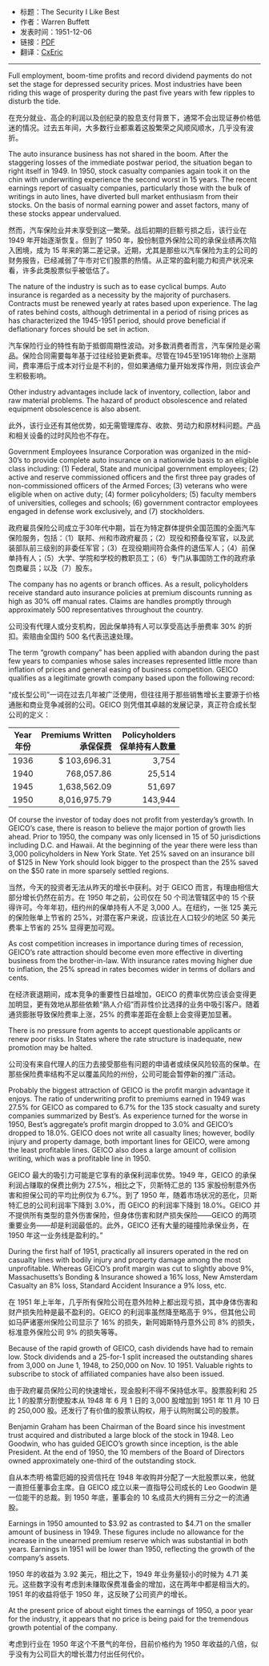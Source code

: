 - 标题：The Security I Like Best
- 作者：Warren Buffett
- 发表时间：1951-12-06
- 链接：[PDF](https://www.grahamanddoddsville.net/wordpress/Files/Gurus/Warren%20Buffett/The%20Security%20I%20Like%20Best.pdf)
- 翻译：[CxEric](https://mp.weixin.qq.com/s/7BibRF83NR4ubztU4SoEKA)

---

Full employment, boom-time profits and record dividend payments do not set the stage for depressed security prices. Most industries have been riding this wage of prosperity during the past five years with few ripples to disturb the tide.

在充分就业、高企的利润以及创纪录的股息支付背景下，通常不会出现证券价格低迷的情况。过去五年间，大多数行业都乘着这股繁荣之风顺风顺水，几乎没有波折。

The auto insurance business has not shared in the boom. After the staggering losses of the immediate postwar period, the situation began to right itself in 1949. In 1950, stock casualty companies again took it on the chin with underwriting experience the second worst in 15 years. The recent earnings report of casualty companies, particularly those with the bulk of writings in auto lines, have diverted bull market enthusiasm from their stocks. On the basis of normal earning power and asset factors, many of these stocks appear undervalued.

然而，汽车保险业并未享受到这一繁荣。战后初期的巨额亏损之后，该行业在 1949 年开始逐渐恢复。但到了 1950 年，股份制意外保险公司的承保业绩再次陷入困境，成为 15 年来的第二差记录。近期，尤其是那些以汽车保险为主的公司的财务报告，已经减弱了牛市对它们股票的热情。从正常的盈利能力和资产状况来看，许多此类股票似乎被低估了。

The nature of the industry is such as to ease cyclical bumps. Auto insurance is regarded as a necessity by the majority of purchasers. Contracts must be renewed yearly at rates based upon experience. The lag of rates behind costs, although detrimental in a period of rising prices as has characterized the 1945-1951 period, should prove beneficial if deflationary forces should be set in action.

汽车保险行业的特性有助于抵御周期性波动。对多数消费者而言，汽车保险是必需品。保险合同需要每年基于过往经验更新费率。尽管在1945至1951年物价上涨期间，费率滞后于成本对行业是不利的，但如果通缩力量开始发挥作用，则应该会产生积极影响。

Other industry advantages include lack of inventory, collection, labor and raw material problems. The hazard of product obsolescence and related equipment obsolescence is also absent.

此外，该行业还有其他优势，如无需管理库存、收款、劳动力和原材料问题。产品和相关设备的过时风险也不存在。

Government Employees Insurance Corporation was organized in the mid-30’s to provide complete auto insurance on a nationwide basis to an eligible class including: (1) Federal, State and municipal government employees; (2) active and reserve commissioned officers and the first three pay grades of non-commissioned officers of the Armed Forces; (3) veterans who were eligible when on active duty; (4) former policyholders; (5) faculty members of universities, colleges and schools; (6) government contractor employees engaged in defense work exclusively, and (7) stockholders.  

政府雇员保险公司成立于30年代中期，旨在为特定群体提供全国范围的全面汽车保险服务，包括：（1）联邦、州和市政府雇员；（2）现役和预备役军官，以及武装部队前三级别的非委任军官；（3）在现役期间符合条件的退伍军人；（4）前保单持有人；（5）大学、学院和学校的教职员工；（6）专门从事国防工作的政府承包商雇员；以及（7）股东。

The company has no agents or branch offices. As a result, policyholders receive standard auto insurance policies at premium discounts running as high as 30% off manual rates. Claims are handles promptly through approximately 500 representatives throughout the country.  

公司没有代理人或分支机构，因此保单持有人可以享受高达手册费率 30% 的折扣。索赔由全国约 500 名代表迅速处理。

The term “growth company” has been applied with abandon during the past few years to companies whose sales increases represented little more than inflation of prices and general easing of business competition. GEICO qualifies as a legitimate growth company based upon the following record:  

“成长型公司”一词在过去几年被广泛使用，但往往用于那些销售增长主要源于价格通胀和商业竞争减弱的公司。GEICO 则凭借其卓越的发展记录，真正符合成长型公司的定义：

Year</br>年份|Premiums Written</br>承保保费|Policyholders</br>保单持有人数量
---|---:|---:
1936|\$ 103,696.31|3,754
1940|768,057.86|25,514
1945|1,638,562.09|51,697
1950|8,016,975.79|143,944

Of course the investor of today does not profit from yesterday’s growth. In GEICO’s case, there is reason to believe the major portion of growth lies ahead. Prior to 1950, the company was only licensed in 15 of 50 jurisdictions including D.C. and Hawaii. At the beginning of the year there were less than 3,000 policyholders in New York State. Yet 25% saved on an insurance bill of $125 in New York should look bigger to the prospect than the 25% saved on the $50 rate in more sparsely settled regions.  

当然，今天的投资者无法从昨天的增长中获利。对于 GEICO 而言，有理由相信大部分增长仍然在前方。在 1950 年之前，公司仅在 50 个司法管辖区中的 15 个获得许可。今年年初，纽约州的保单持有人不足 3,000 人。在纽约，一张 125 美元的保险账单上节省的 25%，对潜在客户来说，应该比在人口较少的地区 50 美元费率上节省的 25% 显得更加可观。

As cost competition increases in importance during times of recession, GEICO’s rate attraction should become even more effective in diverting business from the brother-in-law. With insurance rates moving higher due to inflation, the 25% spread in rates becomes wider in terms of dollars and cents.  

在经济衰退期间，成本竞争的重要性日益增加，GEICO 的费率优势应该会变得更加明显，更有效地从那些依赖“熟人介绍”而非性价比选择的业务中吸引客户。随着通货膨胀导致保险费率上涨，25% 的费率差距在金额上会变得更加显著。

There is no pressure from agents to accept questionable applicants or renew poor risks. In States where the rate structure is inadequate, new promotion may be halted.

公司没有来自代理人的压力去接受那些有问题的申请者或续保风险较高的保单。在那些保险费率结构不足以覆盖风险的州份，公司可能会暂停新的推广活动。

Probably the biggest attraction of GEICO is the profit margin advantage it enjoys. The ratio of underwriting profit to premiums earned in 1949 was 27.5% for GEICO as compared to 6.7% for the 135 stock casualty and surety companies summarized by Best’s. As experience turned for the worse in 1950, Best’s aggregate’s profit margin dropped to 3.0% and GEICO’s dropped to 18.0%. GEICO does not write all casualty lines; however, bodily injury and property damage, both important lines for GEICO, were among the least profitable lines. GEICO also does a large amount of collision writing, which was a profitable line in 1950.

GEICO 最大的吸引力可能是它享有的承保利润率优势。1949 年，GEICO 的承保利润占赚取的保费比例为 27.5%，相比之下，贝斯特汇总的 135 家股份制意外伤害和担保公司的平均比例仅为 6.7%。到了 1950 年，随着市场状况的恶化，贝斯特汇总的公司利润率下降到 3.0%，而 GEICO 的利润率下降到 18.0%。GEICO 并不提供所有类型的意外伤害保险，但身体伤害和财产损失保险——GEICO 的两项重要业务——却是利润最低的。此外，GEICO 还有大量的碰撞险承保业务，在 1950 年这一业务线是盈利的。”

During the first half of 1951, practically all insurers operated in the red on casualty lines with bodily injury and property damage among the most unprofitable. Whereas GEICO’s profit margin was cut to slightly above 9%, Massachusetts’s Bonding & Insurance showed a 16% loss, New Amsterdam Casualty an 8% loss, Standard Accident Insurance a 9% loss, etc.  

在 1951 年上半年，几乎所有保险公司在意外险种上都出现亏损，其中身体伤害和财产损失险种是最不盈利的。GEICO 的利润率虽然降至略高于 9%，但其他公司如马萨诸塞州保险公司显示了 16% 的损失，新阿姆斯特丹意外公司 8% 的损失，标准意外保险公司 9% 的损失等等。

Because of the rapid growth of GEICO, cash dividends have had to remain low. Stock dividends and a 25-for-1 split increased the outstanding shares from 3,000 on June 1, 1948, to 250,000 on Nov. 10 1951. Valuable rights to subscribe to stock of affiliated companies have also been issued.

由于政府雇员保险公司的快速增长，现金股利不得不保持低水平。股票股利和 25 比 1 的股票分割使股本从 1948 年 6 月 1 日的 3,000 股增加到 1951 年 11 月 10 日的 250,000 股。还发行了有价值的股票认购权，用于认购附属公司的股票。

Benjamin Graham has been Chairman of the Board since his investment trust acquired and distributed a large block of the stock in 1948. Leo Goodwin, who has guided GEICO’s growth since inception, is the able President. At the end of 1950, the 10 members of the Board of Directors owned approximately one-third of the outstanding stock.

自从本杰明·格雷厄姆的投资信托在 1948 年收购并分配了一大批股票以来，他就一直担任董事会主席。自 GEICO 成立以来一直指导公司成长的 Leo Goodwin 是一位能干的总裁。到 1950 年底，董事会的 10 名成员大约拥有三分之一的流通股。

Earnings in 1950 amounted to $3.92 as contrasted to $4.71 on the smaller amount of business in 1949. These figures include no allowance for the increase in the unearned premium reserve which was substantial in both years. Earnings in 1951 will be lower than 1950, reflecting the growth of the company’s assets.

1950 年的收益为 3.92 美元，相比之下，1949 年业务量较小的时候为 4.71 美元。这些数字没有考虑到未赚取保费准备金的增加，这在两年中都是相当大的。1951 年的收益将低于 1950 年，这反映了公司资产的增长。

At the present price of about eight times the earnings of 1950, a poor year for the industry, it appears that no price is being paid for the tremendous growth potential of the company.

考虑到行业在 1950 年这个不景气的年份，目前价格约为 1950 年收益的八倍，似乎没有为公司巨大的增长潜力付出任何代价。